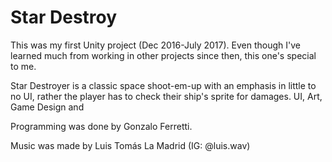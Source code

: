 ﻿# Star Destroy
 This was my first Unity project (Dec 2016-July 2017). Even though I've learned much from working in other projects since then, this one's special to me. 
 
 Star Destroyer is a classic space shoot-em-up with an emphasis in little to no UI, rather the player has to check their ship's sprite for damages. UI, Art, Game Design and 

Programming was done by Gonzalo Ferretti.

Music was made by Luis Tomás La Madrid (IG: @luis.wav)
